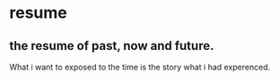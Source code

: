 # resume
the resume of past, now and future.
---
What i want to exposed to the time is the story what i had experenced.
